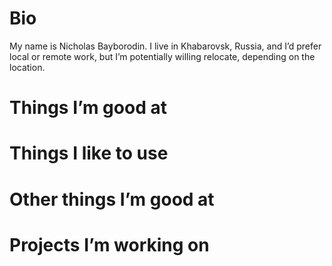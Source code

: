 # Bio

My name is Nicholas Bayborodin. I live in Khabarovsk, Russia, and I’d prefer local or remote work, but I’m potentially willing relocate, depending on the location.

# Things I’m good at

# Things I like to use

# Other things I’m good at

# Projects I’m working on
